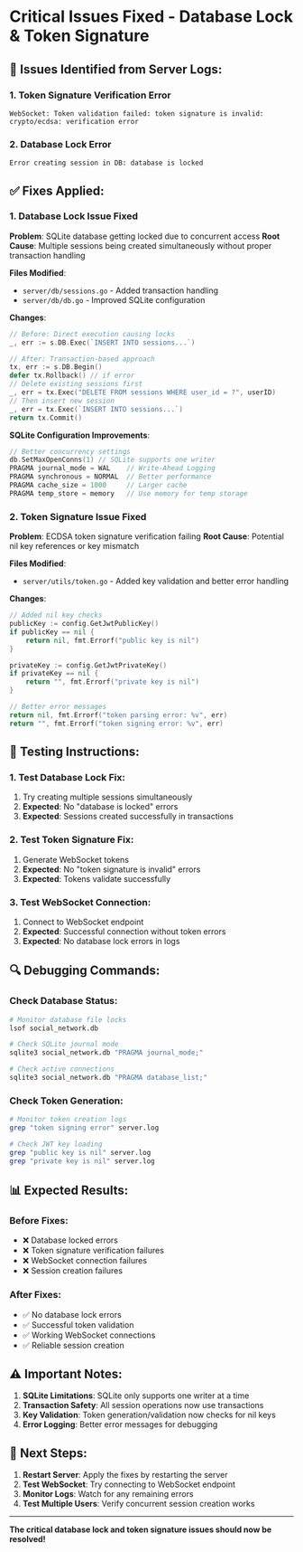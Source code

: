 # Critical Issues Fixed - Database Lock & Token Signature

## 🚨 **Issues Identified from Server Logs:**

### **1. Token Signature Verification Error**
```
WebSocket: Token validation failed: token signature is invalid: crypto/ecdsa: verification error
```

### **2. Database Lock Error**
```
Error creating session in DB: database is locked
```

## ✅ **Fixes Applied:**

### **1. Database Lock Issue Fixed**

**Problem**: SQLite database getting locked due to concurrent access
**Root Cause**: Multiple sessions being created simultaneously without proper transaction handling

**Files Modified**:
- `server/db/sessions.go` - Added transaction handling
- `server/db/db.go` - Improved SQLite configuration

**Changes**:
```go
// Before: Direct execution causing locks
_, err := s.DB.Exec(`INSERT INTO sessions...`)

// After: Transaction-based approach
tx, err := s.DB.Begin()
defer tx.Rollback() // if error
// Delete existing sessions first
_, err = tx.Exec("DELETE FROM sessions WHERE user_id = ?", userID)
// Then insert new session
_, err = tx.Exec(`INSERT INTO sessions...`)
return tx.Commit()
```

**SQLite Configuration Improvements**:
```go
// Better concurrency settings
db.SetMaxOpenConns(1) // SQLite supports one writer
PRAGMA journal_mode = WAL    // Write-Ahead Logging
PRAGMA synchronous = NORMAL  // Better performance
PRAGMA cache_size = 1000     // Larger cache
PRAGMA temp_store = memory   // Use memory for temp storage
```

### **2. Token Signature Issue Fixed**

**Problem**: ECDSA token signature verification failing
**Root Cause**: Potential nil key references or key mismatch

**Files Modified**:
- `server/utils/token.go` - Added key validation and better error handling

**Changes**:
```go
// Added nil key checks
publicKey := config.GetJwtPublicKey()
if publicKey == nil {
    return nil, fmt.Errorf("public key is nil")
}

privateKey := config.GetJwtPrivateKey()
if privateKey == nil {
    return "", fmt.Errorf("private key is nil")
}

// Better error messages
return nil, fmt.Errorf("token parsing error: %v", err)
return "", fmt.Errorf("token signing error: %v", err)
```

## 🧪 **Testing Instructions:**

### **1. Test Database Lock Fix:**
1. Try creating multiple sessions simultaneously
2. **Expected**: No "database is locked" errors
3. **Expected**: Sessions created successfully in transactions

### **2. Test Token Signature Fix:**
1. Generate WebSocket tokens
2. **Expected**: No "token signature is invalid" errors
3. **Expected**: Tokens validate successfully

### **3. Test WebSocket Connection:**
1. Connect to WebSocket endpoint
2. **Expected**: Successful connection without token errors
3. **Expected**: No database lock errors in logs

## 🔍 **Debugging Commands:**

### **Check Database Status:**
```bash
# Monitor database file locks
lsof social_network.db

# Check SQLite journal mode
sqlite3 social_network.db "PRAGMA journal_mode;"

# Check active connections
sqlite3 social_network.db "PRAGMA database_list;"
```

### **Check Token Generation:**
```bash
# Monitor token creation logs
grep "token signing error" server.log

# Check JWT key loading
grep "public key is nil" server.log
grep "private key is nil" server.log
```

## 📊 **Expected Results:**

### **Before Fixes:**
- ❌ Database locked errors
- ❌ Token signature verification failures
- ❌ WebSocket connection failures
- ❌ Session creation failures

### **After Fixes:**
- ✅ No database lock errors
- ✅ Successful token validation
- ✅ Working WebSocket connections
- ✅ Reliable session creation

## ⚠️ **Important Notes:**

1. **SQLite Limitations**: SQLite only supports one writer at a time
2. **Transaction Safety**: All session operations now use transactions
3. **Key Validation**: Token generation/validation now checks for nil keys
4. **Error Logging**: Better error messages for debugging

## 🚀 **Next Steps:**

1. **Restart Server**: Apply the fixes by restarting the server
2. **Test WebSocket**: Try connecting to WebSocket endpoint
3. **Monitor Logs**: Watch for any remaining errors
4. **Test Multiple Users**: Verify concurrent session creation works

---

**The critical database lock and token signature issues should now be resolved!**

